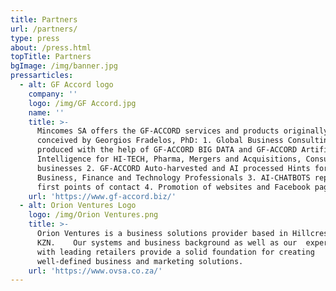 ```yaml
---
title: Partners
url: /partners/
type: press
about: /press.html
topTitle: Partners
bgImage: /img/banner.jpg
pressarticles:
  - alt: GF Accord logo
    company: ''
    logo: /img/GF Accord.jpg
    name: ''
    title: >-
      Mincomes SA offers the GF-ACCORD services and products originally
      conceived by Georgios Fradelos, PhD: 1. Global Business Consulting
      produced with the help of GF-ACCORD BIG DATA and GF-ACCORD Artificial
      Intelligence for HI-TECH, Pharma, Mergers and Acquisitions, Consumer Goods
      businesses 2. GF-ACCORD Auto-harvested and AI processed Hints for
      Business, Finance and Technology Professionals 3. AI-CHATBOTS replacing
      first points of contact 4. Promotion of websites and Facebook pages
    url: 'https://www.gf-accord.biz/'
  - alt: Orion Ventures Logo
    logo: /img/Orion Ventures.png
    title: >-
      Orion Ventures is a business solutions provider based in Hillcrest, 
      KZN.    Our systems and business background as well as our  experience
      with leading retailers provide a solid foundation for creating
      well-defined business and marketing solutions.
    url: 'https://www.ovsa.co.za/'
---
```



